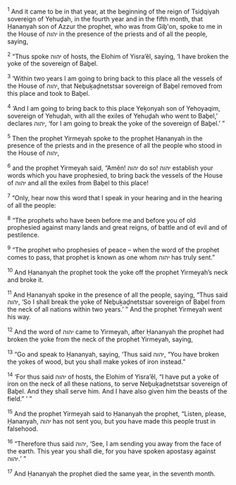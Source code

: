 <sup>1</sup> And it came to be in that year, at the beginning of the reign of Tsiḏqiyah sovereign of Yehuḏah, in the fourth year and in the fifth month, that Ḥananyah son of Azzur the prophet, who was from Giḇ‛on, spoke to me in the House of יהוה in the presence of the priests and of all the people, saying,

<sup>2</sup> “Thus spoke יהוה of hosts, the Elohim of Yisra’ĕl, saying, ‘I have broken the yoke of the sovereign of Baḇel.

<sup>3</sup> ‘Within two years I am going to bring back to this place all the vessels of the House of יהוה, that Neḇuḵaḏnetstsar sovereign of Baḇel removed from this place and took to Baḇel.

<sup>4</sup> ‘And I am going to bring back to this place Yeḵonyah son of Yehoyaqim, sovereign of Yehuḏah, with all the exiles of Yehuḏah who went to Baḇel,’ declares יהוה, ‘for I am going to break the yoke of the sovereign of Baḇel.’ ”

<sup>5</sup> Then the prophet Yirmeyah spoke to the prophet Ḥananyah in the presence of the priests and in the presence of all the people who stood in the House of יהוה,

<sup>6</sup> and the prophet Yirmeyah said, “Amĕn! יהוה do so! יהוה establish your words which you have prophesied, to bring back the vessels of the House of יהוה and all the exiles from Baḇel to this place!

<sup>7</sup> “Only, hear now this word that I speak in your hearing and in the hearing of all the people:

<sup>8</sup> “The prophets who have been before me and before you of old prophesied against many lands and great reigns, of battle and of evil and of pestilence.

<sup>9</sup> “The prophet who prophesies of peace – when the word of the prophet comes to pass, that prophet is known as one whom יהוה has truly sent.”

<sup>10</sup> And Ḥananyah the prophet took the yoke off the prophet Yirmeyah’s neck and broke it.

<sup>11</sup> And Ḥananyah spoke in the presence of all the people, saying, “Thus said יהוה, ‘So I shall break the yoke of Neḇuḵaḏnetstsar sovereign of Baḇel from the neck of all nations within two years.’ ” And the prophet Yirmeyah went his way.

<sup>12</sup> And the word of יהוה came to Yirmeyah, after Ḥananyah the prophet had broken the yoke from the neck of the prophet Yirmeyah, saying,

<sup>13</sup> “Go and speak to Ḥananyah, saying, ‘Thus said יהוה, “You have broken the yokes of wood, but you shall make yokes of iron instead.”

<sup>14</sup> ‘For thus said יהוה of hosts, the Elohim of Yisra’ĕl, “I have put a yoke of iron on the neck of all these nations, to serve Neḇuḵaḏnetstsar sovereign of Baḇel. And they shall serve him. And I have also given him the beasts of the field.” ’ ”

<sup>15</sup> And the prophet Yirmeyah said to Ḥananyah the prophet, “Listen, please, Ḥananyah, יהוה has not sent you, but you have made this people trust in falsehood.

<sup>16</sup> “Therefore thus said יהוה, ‘See, I am sending you away from the face of the earth. This year you shall die, for you have spoken apostasy against יהוה.’ ”

<sup>17</sup> And Ḥananyah the prophet died the same year, in the seventh month.

